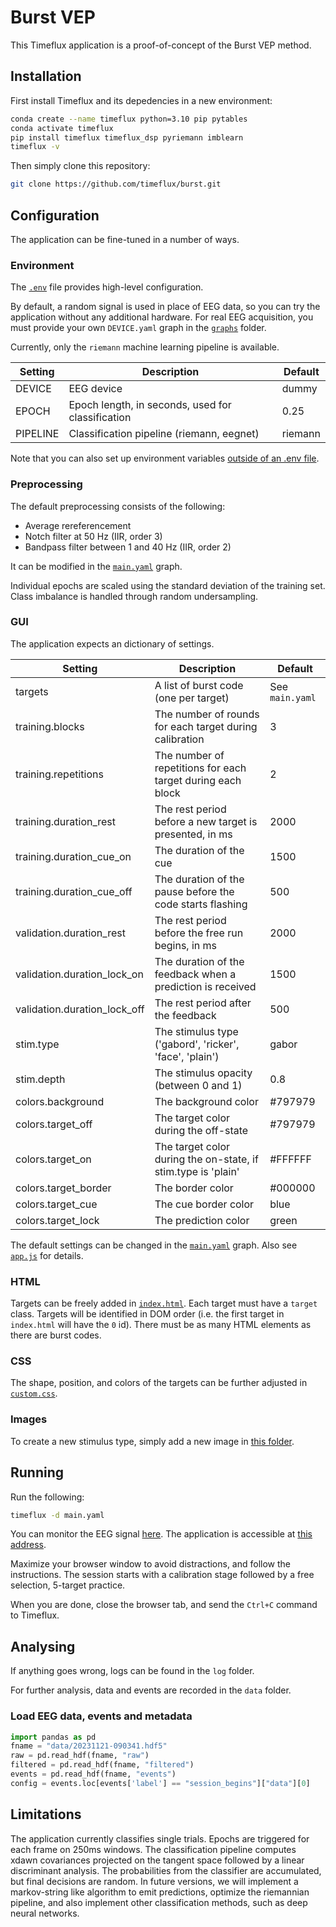 # Burst VEP

This Timeflux application is a proof-of-concept of the Burst VEP method.

## Installation

First install Timeflux and its depedencies in a new environment:

```bash
conda create --name timeflux python=3.10 pip pytables
conda activate timeflux
pip install timeflux timeflux_dsp pyriemann imblearn
timeflux -v
```

Then simply clone this repository:

```bash
git clone https://github.com/timeflux/burst.git
```

## Configuration

The application can be fine-tuned in a number of ways.

### Environment

The [`.env`](https://github.com/timeflux/burst/blob/main/.env) file provides high-level configuration.

By default, a random signal is used in place of EEG data, so you can try the application without any additional hardware. For real EEG acquisition, you must provide your own `DEVICE.yaml` graph in the [`graphs`](https://github.com/timeflux/burst/tree/main/graphs) folder.

Currently, only the `riemann` machine learning pipeline is available.

| Setting | Description  | Default |
|---------|--------------|---------|
| DEVICE | EEG device | dummy |
| EPOCH | Epoch length, in seconds, used for classification | 0.25 |
| PIPELINE | Classification pipeline (riemann, eegnet) | riemann |

Note that you can also set up environment variables [outside of an .env file](https://doc.timeflux.io/en/stable/usage/getting_started.html#environment).

### Preprocessing

The default preprocessing consists of the following:

- Average rereferencement
- Notch filter at 50 Hz (IIR, order 3)
- Bandpass filter between 1 and 40 Hz (IIR, order 2)

It can be modified in the [`main.yaml`](https://github.com/timeflux/burst/blob/main/main.yaml) graph.

Individual epochs are scaled using the standard deviation of the training set. Class imbalance is handled through random undersampling.

### GUI

The application expects an dictionary of settings.

| Setting | Description  | Default |
|---------|--------------|---------|
| targets | A list of burst code (one per target) | See `main.yaml` |
| training.blocks | The number of rounds for each target during calibration | 3 |
| training.repetitions | The number of repetitions for each target during each block | 2 |
| training.duration_rest | The rest period before a new target is presented, in ms | 2000 |
| training.duration_cue_on | The duration of the cue | 1500 |
| training.duration_cue_off | The duration of the pause before the code starts flashing | 500 |
| validation.duration_rest | The rest period before the free run begins, in ms | 2000 |
| validation.duration_lock_on | The duration of the feedback when a prediction is received | 1500 |
| validation.duration_lock_off | The rest period after the feedback | 500 |
| stim.type | The stimulus type ('gabord', 'ricker', 'face', 'plain') | gabor |
| stim.depth | The stimulus opacity (between 0 and 1) | 0.8 |
| colors.background | The background color | #797979 |
| colors.target_off | The target color during the off-state | #797979 |
| colors.target_on | The target color during the on-state, if stim.type is 'plain' | #FFFFFF |
| colors.target_border | The border color | #000000 |
| colors.target_cue | The cue border color | blue |
| colors.target_lock | The prediction color | green |

The default settings can be changed in the [`main.yaml`](https://github.com/timeflux/burst/blob/main/main.yaml) graph. Also see [`app.js`](https://github.com/timeflux/burst/blob/main/www/assets/js/app.js) for details.

### HTML

Targets can be freely added in [`index.html`](https://github.com/timeflux/burst/blob/main/www/index.html). Each target must have a `target` class. Targets will be identified in DOM order (i.e. the first target in `index.html` will have the `0` id). There must be as many HTML elements as there are burst codes.

### CSS

The shape, position, and colors of the targets can be further adjusted in [`custom.css`](https://github.com/timeflux/burst/blob/main/www/assets/css/custom.css).

### Images

To create a new stimulus type, simply add a new image in [this folder](https://github.com/timeflux/burst/blob/main/www/assets/img/).

## Running

Run the following:

```bash
timeflux -d main.yaml
```

You can monitor the EEG signal [here](http://localhost:8000/monitor/). The application is accessible at [this address](http://localhost:8000/bvep/).

Maximize your browser window to avoid distractions, and follow the instructions. The session starts with a calibration stage followed by a free selection, 5-target practice.

When you are done, close the browser tab, and send the `Ctrl+C` command to Timeflux.

## Analysing

If anything goes wrong, logs can be found in the `log` folder.

For further analysis, data and events are recorded in the `data` folder.

### Load EEG data, events and metadata

```python
import pandas as pd
fname = "data/20231121-090341.hdf5"
raw = pd.read_hdf(fname, "raw")
filtered = pd.read_hdf(fname, "filtered")
events = pd.read_hdf(fname, "events")
config = events.loc[events['label'] == "session_begins"]["data"][0]
```

## Limitations

The application currently classifies single trials. Epochs are triggered for each frame on 250ms windows. The classification pipeline computes xdawn covariances projected on the tangent space followed by a linear discriminant analysis. The probabilities from the classifier are accumulated, but final decisions are random. In future versions, we will implement a markov-string like algorithm to emit predictions, optimize the riemannian pipeline, and also implement other classification methods, such as deep neural networks.
